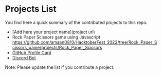 # Projects List
You find here a quick summary of the contributed projects to this repo.
- [Add here your project name](project url)
- Rock Paper Scissors game using Javascript https://github.com/amaan0810/HacktoberFest_2022/tree/Rock_Paper_Scissors_game/projects/Rock_Paper_Scissors
- [GitHub Profile Card](/projects/GitHub%20Profile%20Card/)
- [Discord Bot](/projects/Discord%20Bot/)

Note:
Please update the list if you contribute a project.
